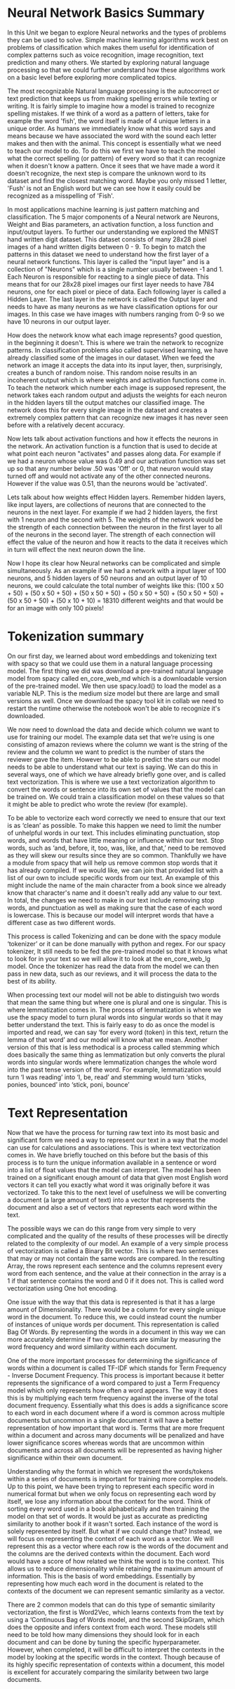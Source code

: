 <h1>Neural Network Basics Summary</h1>

In this Unit we began to explore Neural networks and the types of problems they can be used to solve. Simple machine learning algorithms work best on problems of classification which makes them useful for identification of complex patterns such as voice recognition, image recognition, text prediction and many others. We started by exploring natural language processing so that we could further understand how these algorithms work on a basic level before exploring more complicated topics. 

The most recognizable Natural language processing is the autocorrect or text prediction that keeps us from making spelling errors while texting or writing. It is fairly simple to imagine how a model is trained to recognize spelling mistakes. If we think of a word as a pattern of letters, take for example the word 'fish', the word itself is made of 4 unique letters in a unique order. As humans we immediately know what this word says and means because we have associated the word with the sound each letter makes and then with the animal. This concept is essentially what we need to teach our model to do. To do this we first we have to teach the model what the correct spelling (or pattern) of every word so that it can recognize when it doesn't know a pattern. Once it sees that we have made a word it doesn't recognize, the next step is compare the unknown word to its dataset and find the closest matching word. Maybe you only missed 1 letter, 'Fush' is not an English word but we can see how it easily could be recognized as a misspelling of 'Fish'. 

In most applications machine learning is just pattern matching and classification. The 5 major components of a Neural network are Neurons, Weight and Bias parameters, an activation function, a loss function and input/output layers. To further our understanding we explored the MNIST hand written digit dataset. This dataset consists of many 28x28 pixel images of a hand written digits between 0 - 9. To begin to match the patterns in this dataset we need to understand how the first layer of a neural network functions. This layer is called the "input layer" and is a collection of "Neurons" which is a single number usually between -1 and 1. Each Neuron is responsible for reacting to a single piece of data. This means that for our 28x28 pixel images our first layer needs to have 784 neurons, one for each pixel or piece of data. Each following layer is called a Hidden Layer. The last layer in the network is called the Output layer and needs to have as many neurons as we have classification options for our images. In this case we have images with numbers ranging from 0-9 so we have 10 neurons in our output layer. 

How does the network know what each image represents? good question, in the beginning it doesn't. This is where we train the network to recognize patterns. In classification problems also called supervised learning, we have already classified some of the images in our dataset. When we feed the network an image it accepts the data into its input layer, then, surprisingly, creates a bunch of random noise. This random noise results in an incoherent output which is where weights and activation functions come in. To teach the network which number each image is supposed represent, the network takes each random output and adjusts the weights for each neuron in the hidden layers till the output matches our classified image. The network does this for every single image in the dataset and creates a extremely complex pattern that can recognize new images it has never seen before with a relatively decent accuracy.

Now lets talk about activation functions and how it effects the neurons in the network. An activation function is a function that is used to decide at what point each neuron "activates" and passes along data. For example if we had a neuron whose value was 0.49 and our activation function was set up so that any number below .50 was 'Off' or 0, that neuron would stay turned off and would not activate any of the other connected neurons. However if the value was 0.51, than the neurons would be 'activated'. 

Lets talk about how weights effect Hidden layers. Remember hidden layers, like input layers,  are collections of neurons that are connected to the neurons in the next layer. For example if we had 2 hidden layers, the first with 1 neuron and the second with 5. The weights of the network would be the strength of each connection between the neuron in the first layer to all of the neurons in the second layer. The strength of each connection will effect the value of the neuron and how it reacts to the data it receives which in turn will effect the next neuron down the line. 

Now I hope its clear how Neural networks can be complicated and simple simultaneously. As an example if we had a network with a input layer of 100 neurons, and 5 hidden layers of 50 neurons and an output layer of 10 neurons, we could calculate the total number of weights like this: (100 x 50 + 50) + (50 x 50 + 50) + (50 x 50 + 50) + (50 x 50 + 50) + (50 x 50 + 50) + (50 x 50 + 50) + (50 x 10 + 10) = 18310 different weights and that would be for an image with only 100 pixels!

<h1>Tokenization summary</h1>
  
On our first day, we learned about word embeddings and tokenizing text with spacy so that we could use them in a natural language processing model. The first thing we did was download a pre-trained natural language model from spacy called en_core_web_md which is a downloadable version of the pre-trained model. We then use spacy.load() to load the model as a variable NLP. This is the medium size model but there are large and small versions as well. Once we download the spacy tool kit in collab we need to restart the runtime otherwise the notebook won't be able to recognize it's downloaded.

We now need to download the data and decide which column we want to use for training our model. The example data set that we’re using is one consisting of amazon reviews where the column we want is the string of the review and the column we want to predict is the number of stars the reviewer gave the item. However to be able to predict the stars our model needs to be able to understand what our text is saying. We can do this in several ways, one of which we have already briefly gone over, and is called text vectorization. This is where we use a text vectorization algorithm to convert the words or sentence into its own set of values that the model can be trained on. We could train a classification model on these values so that it might be able to predict who wrote the review (for example).  

To be able to vectorize each word correctly we need to ensure that our text is as ‘clean’ as possible. To make this happen we need to limit the number of unhelpful words in our text. This includes eliminating punctuation, stop words, and words that have little meaning or influence within our text. Stop words, such as ‘and, before, it, too, was, like, and that,’ need to be removed as they will skew our results since they are so common. Thankfully we have a module from spacy that will help us remove common stop words that it has already compiled. If we would like, we can join that provided list with a list of our own to include specific words from our text. An example of this might include the name of the main character from a book since we already know that character's name and it doesn't really add any value to our text. In total, the changes we need to make in our text include removing stop words, and punctuation as well as making sure that the case of each word is lowercase. This is because our model will interpret words that have a different case as two different words.

This process is called Tokenizing and can be done with the spacy module ‘tokenizer’ or it can be done manually with python and regex. For our spacy tokenizer, It still needs to be fed the pre-trained model so that it knows what to look for in your text so we will allow it to look at the en_core_web_lg model. Once the tokenizer has read the data from the model we can then pass in new data, such as our reviews, and it will process the data to the best of its ability. 

When processing text our model will not be able to distinguish two words that mean the same thing but where one is plural and one is singular. This is where lemmatization comes in. The process of lemmatization is where we use the spacy model to turn plural words into singular words so that it may better understand the text. This is fairly easy to do as once the model is imported and read, we can say ‘for every word (token) in this text, return the lemma of that word’ and our model will know what we mean. Another version of this that is less methodical is a process called stemming which does basically the same thing as lemmatization but only converts the plural words into singular words where lemmatization changes the whole word into the past tense version of the word. For example, lemmatization would turn ‘I was reading’ into ‘I, be, read’ and stemming would turn ‘sticks, ponies, bounced’ into ‘stick, poni, bounce’
  
 <h1> Text Representation </h1> 
 
 Now that we have the process for turning raw text into its most basic and significant form we need a way to represent our text in a way that the model can use for calculations and associations. This is where text vectorization comes in. We have briefly touched on this before but the basis of this process is to turn the unique information available in a sentence or word into a list of float values that the model can interpret. The model has been trained on a significant enough amount of data that given most English word vectors it can tell you exactly what word it was originally before it was vectorized. To take this to the next level of usefulness we will be converting a document (a large amount of text) into a vector that represents the document and also a set of vectors that represents each word within the text. 

The possible ways we can do this range from very simple to very complicated and the quality of the results of these processes will be directly related to the complexity of our model. An example of a very simple process of vectorization is called a Binary Bit vector. This is where two sentences that may or may not contain the same words are compared. In the resulting Array, the rows represent each sentence and the columns represent every word from each sentence, and the value at their connection in the array is a 1 if that sentence contains the word and 0 if it does not. This is called word vectorization using One hot encoding.

One issue with the way that this data is represented is that it has a large amount of Dimensionality. There would be a column for every single unique word in the document. To reduce this, we could instead count the number of instances of unique words per document. This representation is called Bag Of Words. By representing the words in a document in this way we can more accurately determine if two documents are similar by measuring the word frequency and word similarity within each document.

One of the more important processes for determining the significance of words within a document is called TF-IDF which stands for Term Frequency - Inverse Document Frequency. This process is important because it better represents the significance of a word compared to just a Term Frequency model which only represents how often a word appears. The way it does this is by multiplying each term frequency against the inverse of the total document frequency. Essentially what this does is adds a significance score to each word in each document where if a word is common across multiple documents but uncommon in a single document it will have a better representation of how important that word is. Terms that are more frequent within a document and across many documents will be penalized and have lower significance scores whereas words that are uncommon within documents and across all documents will be represented as having higher significance within their own document. 

Understanding why the format in which we represent the words/tokens within a series of documents is important for training more complex models. Up to this point, we have been trying to represent each specific word in numerical format but when we only focus on representing each word by itself, we lose any information about the context for the word. Think of sorting every word used in a book alphabetically and then training the model on that set of words. It would be just as accurate as predicting similarity to another book if it wasn't sorted. Each instance of the word is solely represented by itself. But what if we could change that? Instead, we will focus on representing the context of each word as a vector. We will represent this as a vector where each row is the words of the document and the columns are the derived contexts within the document. Each word would have a score of how related we think the word is to the context. This allows us to reduce dimensionality while retaining the maximum amount of information. This is the basis of word embeddings. Essentially by representing how much each word in the document is related to the contexts of the document we can represent semantic similarity as a vector.

There are 2 common models that can do this type of semantic similarity vectorization, the first is Word2Vec, which learns contexts from the text by using a ‘Continuous Bag of Words model, and the second SkipGram, which does the opposite and infers context from each word. These models still need to be told how many dimensions they should look for in each document and can be done by tuning the specific hyperparameter. However, when completed, it will be difficult to interpret the contexts in the model by looking at the specific words in the context. Though because of its highly specific representation of contexts within a document, this model is excellent for accurately comparing the similarity between two large documents.
